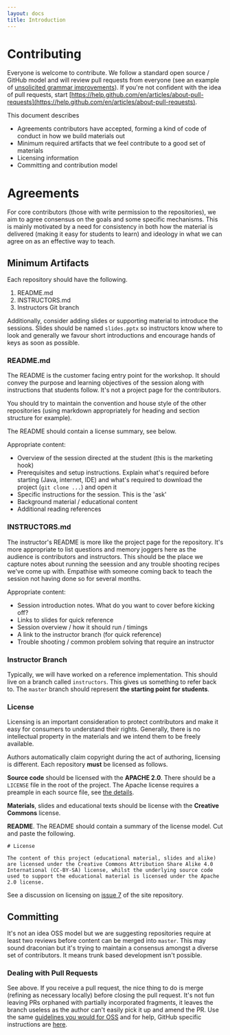 ```yaml
---
layout: docs
title: Introduction
---
```

# Contributing

Everyone is welcome to contribute. We follow a standard open source / GitHub model and will review pull requests from everyone (see an example of [unsolicited grammar improvements](https://github.com/xp-dojo/atdd-bank-account/pull/16)). If you're not confident with the idea of pull requests, start [https://help.github.com/en/articles/about-pull-requests](https://help.github.com/en/articles/about-pull-requests). 

This document describes

* Agreements contributors have accepted, forming a kind of code of conduct in how we build materials out
* Minimum required artifacts that we feel contribute to a good set of materials
* Licensing information
* Committing and contribution model


# Agreements

For core contributors (those with write permission to the repositories), we aim to agree consensus on the goals and some specific mechanisms. This is mainly motivated by a need for consistency in both how the material is delivered (making it easy for students to learn) and ideology in what we can agree on as an effective way to teach.


## Minimum Artifacts

Each repository should have the following.

1. README.md
1. INSTRUCTORS.md
1. Instructors Git branch

Additionally, consider adding slides or supporting material to introduce the sessions. Slides should be named `slides.pptx` so instructors know where to look and generally we favour short introductions and encourage hands of keys as soon as possible.


### README.md

The README is the customer facing entry point for the workshop. It should convey the purpose and learning objectives of the session along with instructions that students follow. It's not a project page for the contributors. 

You should try to maintain the convention and house style of the other repositories (using markdown appropriately for heading and section structure for example).

The README should contain a license summary, see below.

Appropriate content:

* Overview of the session directed at the student (this is the marketing hook)
* Prerequisites and setup instructions. Explain what's required before starting (Java, internet, IDE) and what's required to download the project (`git clone ...`) and open it
* Specific instructions for the session. This is the 'ask'
* Background material / educational content
* Additional reading references


### INSTRUCTORS.md

The instructor's README is more like the project page for the repository. It's more appropriate to list questions and memory joggers here as the audience is contributors and instructors. This should be the place we capture notes about running the seession and any trouble shooting recipes we've come up with. Empathise with someone coming back to teach the session not having done so for several months. 

Appropriate content:

* Session introduction notes. What do you want to cover before kicking off?
* Links to slides for quick reference
* Session overview / how it should run / timings
* A link to the instructor branch (for quick reference)
* Trouble shooting / common problem solving that require an instructor


### Instructor Branch

Typically, we will have worked on a reference implementation. This should live on a branch called `instructors`. This gives us something to refer back to. The `master` branch should represent **the starting point for students**.


### License

Licensing is an important consideration to protect contributors and make it easy for consumers to understand their rights. Generally, there is no intellectual property in the materials and we intend them to be freely available.

Authors automatically claim copyright during the act of authoring, licensing is different. Each repository **must** be licensed as follows. 

**Source code** should be licensed with the **APACHE 2.0**. There should be a `LICENSE` file in the root of the project. The Apache license requires a preample in each source file, see [the details](https://www.apache.org/licenses/LICENSE-2.0#apply). 

**Materials**, slides and educational texts should be license with the **Creative Commons** license.

**README**. The README should contain a summary of the license model. Cut and paste the following.

```
# License

The content of this project (educational material, slides and alike) are licensed under the Creative Commons Attribution Share Alike 4.0 International (CC-BY-SA) license, whilst the underlying source code used to support the educational material is licensed under the Apache 2.0 license.
```

See a discussion on licensing on [issue 7](https://github.com/xp-dojo/atdd-bank-account/issues/7) of the site repository.


## Committing

It's not an idea OSS model but we are suggesting repositories require at least two reviews before content can be merged into `master`. This may sound draconian but it's trying to maintain a consensus amongst a diverse set of contributors. It means trunk based development isn't possible.

### Dealing with Pull Requests

See above. If you receive a pull request, the nice thing to do is merge (refining as necessary locally) before closing the pull request. It's not fun leaving PRs orphaned with partially incorporated fragments, it leaves the branch useless as the author can't easily pick it up and amend the PR. Use the same [guidelines you would for OSS](https://help.github.com/en/articles/fork-a-repo) and for help, GitHub specific instructions are [here](https://help.github.com/en/articles/merging-a-pull-request).
